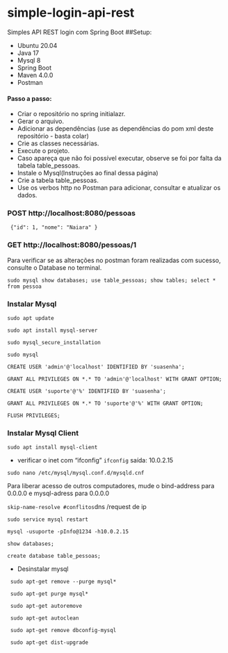 # simple-login-api-rest
Simples API REST login com Spring Boot
##Setup:

* Ubuntu 20.04
* Java 17
* Mysql 8
* Spring Boot
* Maven 4.0.0
* Postman

#### Passo a passo:
- Criar o repositório no spring initialazr.
- Gerar o arquivo.
- Adicionar as dependências (use as dependências do pom xml deste repositório - basta colar)
- Crie as classes necessárias.
- Execute o projeto.
- Caso apareça que não foi possível executar, observe se foi por falta da tabela table_pessoas.
- Instale o Mysql(Instruções ao final dessa página)
- Crie a tabela table_pessoas.
- Use os verbos http no Postman para adicionar, consultar e atualizar os dados.

### POST http://localhost:8080/pessoas
` {"id": 1,
"nome": "Naiara"
}`
### GET http://localhost:8080/pessoas/1

Para verificar se as alterações no postman foram realizadas com sucesso, consulte o Database no terminal.


`sudo mysql
show databases;
use table_pessoas;
show tables;
select * from pessoa`


### Instalar Mysql

`sudo apt update`

`sudo apt install mysql-server`

`sudo mysql_secure_installation`

`sudo mysql`

`CREATE USER 'admin'@'localhost' IDENTIFIED BY 'suasenha';`

`GRANT ALL PRIVILEGES ON *.* TO 'admin'@'localhost' WITH GRANT OPTION;` 

`CREATE USER 'suporte'@'%' IDENTIFIED BY 'suasenha';`

`GRANT ALL PRIVILEGES ON *.* TO 'suporte'@'%' WITH GRANT OPTION;`

`FLUSH PRIVILEGES;`

### Instalar Mysql Client

`sudo apt install mysql-client`


- verificar o inet com “ifconfig”
`ifconfig`
saída: 10.0.2.15

`sudo nano /etc/mysql/mysql.conf.d/mysqld.cnf` 

Para liberar acesso de outros computadores, mude o bind-address para 0.0.0.0 e mysql-adress para 0.0.0.0

`skip-name-resolve #conflitos`dns /request de ip

`sudo service mysql restart`

`mysql -usuporte -pInfo@1234 -h10.0.2.15`

`show databases;`

`create database table_pessoas;`

- Desinstalar mysql

` sudo apt-get remove --purge mysql*` 


` sudo apt-get purge mysql*` 


` sudo apt-get autoremove` 


` sudo apt-get autoclean` 


` sudo apt-get remove dbconfig-mysql` 


` sudo apt-get dist-upgrade`


